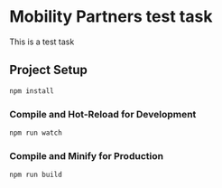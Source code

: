 # Mobility Partners test task

This is a test task

## Project Setup

```sh
npm install
```

### Compile and Hot-Reload for Development

```sh
npm run watch
```

### Compile and Minify for Production

```sh
npm run build
```